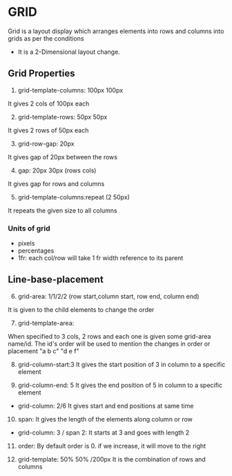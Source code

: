 # GRID

Grid is a layout display which arranges elements into rows and columns into grids as per the conditions

- It is a 2-Dimensional layout change.

## Grid Properties

1. grid-template-columns: 100px 100px

It gives 2 cols of 100px each

2. grid-template-rows: 50px 50px

It gives 2 rows of 50px each

3. grid-row-gap: 20px

It gives gap of 20px between the rows

4. gap: 20px 30px (rows cols)

It gives gap for rows and columns

5. grid-template-columns:repeat (2 50px)

It repeats the given size to all columns

### Units of grid

- pixels
- percentages
- 1fr: each col/row will take 1 fr width reference to its parent

## Line-base-placement

6. grid-area: 1/1/2/2 (row start,column start, row end, column end)

It is given to the child elements to change the order

7. grid-template-area:

When specified to 3 cols, 2 rows and each one is given some grid-area name/id. The id's order will be used to mention the changes in order or placement
"a b c"
"d e f"

8. grid-column-start:3
   It gives the start position of 3 in column to a specific element

9. grid-column-end: 5
   It gives the end position of 5 in column to a specific element

- grid-column: 2/6
  It gives start and end positions at same time

10. span:
    It gives the length of the elements along column or row

- grid-column: 3 / span 2:
  It starts at 3 and goes with length 2

11. order:
    By default order is 0. if we increase, it will move to the right

12. grid-template: 50% 50% /200px
    It is the combination of rows and columns
